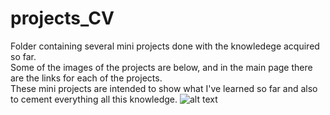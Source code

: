 # projects_CV
Folder containing several mini projects done with the knowledege acquired so far. <br>
Some of the images of the projects are below, and in the main page there are the links for each of the projects. <br>
These mini projects are intended to show what I've learned so far and also to cement everything all this knowledge. 
![alt text](https://github.com/[pedropco]/[projects_CV]/blob/[main]/fuel_calculator.jpg?raw=true)
